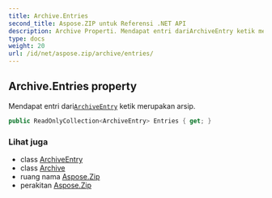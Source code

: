 ```yaml
---
title: Archive.Entries
second_title: Aspose.ZIP untuk Referensi .NET API
description: Archive Properti. Mendapat entri dariArchiveEntry ketik merupakan arsip.
type: docs
weight: 20
url: /id/net/aspose.zip/archive/entries/
---
```

## Archive.Entries property

Mendapat entri dari[`ArchiveEntry`](../../archiveentry/) ketik merupakan arsip.

```csharp
public ReadOnlyCollection<ArchiveEntry> Entries { get; }
```

### Lihat juga

* class [ArchiveEntry](../../archiveentry/)
* class [Archive](../)
* ruang nama [Aspose.Zip](../../archive/)
* perakitan [Aspose.Zip](../../../)


